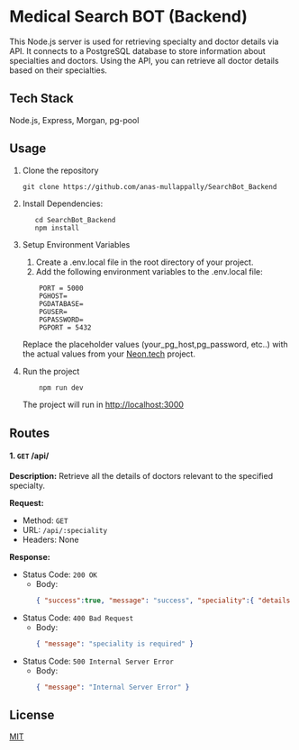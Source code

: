 # Medical Search BOT (Backend)

This Node.js server is used for retrieving specialty and doctor details via API. It connects to a PostgreSQL database to store information about specialties and doctors. Using the API, you can retrieve all doctor details based on their specialties.

## Tech Stack

Node.js, Express, Morgan, pg-pool

## Usage

1. Clone the repository

   ```
   git clone https://github.com/anas-mullappally/SearchBot_Backend
   ```

2. Install Dependencies:
   ```
      cd SearchBot_Backend
      npm install
   ```
3. Setup Environment Variables

   1. Create a .env.local file in the root directory of your project.
   2. Add the following environment variables to the .env.local file:

   ```
       PORT = 5000
       PGHOST=
       PGDATABASE=
       PGUSER=
       PGPASSWORD=
       PGPORT = 5432
   ```

   Replace the placeholder values (your_pg_host,pg_password, etc..) with the actual values from your [Neon.tech](https://neon.tech) project.

4. Run the project

   ```bash
       npm run dev
   ```

   The project will run in [http://localhost:3000](http://localhost:5000)

## Routes

#### 1. `GET` /api/

**Description:**
Retrieve all the details of doctors relevant to the specified specialty.

**Request:**

- Method: `GET`
- URL: `/api/:speciality `
- Headers: None

**Response:**

- Status Code: `200 OK`
  - Body:
    ```json
    { "success":true, "message": "success", "speciality":{ "details of the speciality" }, "doctors":["doctor1","doctor2","etc..."] }
    ```
- Status Code: `400 Bad Request`
  - Body:
    ```json
    { "message": "speciality is required" }
    ```
- Status Code: `500 Internal Server Error`
  - Body:
    ```json
    { "message": "Internal Server Error" }
    ```

## License

[MIT](https://choosealicense.com/licenses/mit/)
